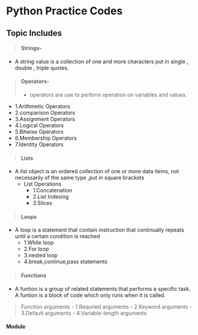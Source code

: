 # Python Practice Codes

## Topic Includes

>#### Strings- 
  - A string value is a collection of one and more characters put in single , double , triple quotes.
     
>#### Operators-
> -  operators are use to perform operation on variables and values.
   - 1.Arithmetic Operators
   - 2.comparison Operators
   - 3.Assignment Operators
   - 4.Logical Operators
   - 5.Bitwise Operators
   - 6.Membership Operators
   - 7.Identity Operators

>#### Lists
 -  A list object is an ordered collection of one or more data items, not necessarily of the same type ,put in square brackets
     - List Operations 
         - 1.Concatenation
         - 2.List Indexing
         - 3.Slices


>#### Loops
 - A loop is a statement that contain instruction that continually repeats until  a certain condition  is reached
     - 1.While loop
     - 2.For loop
     - 3.nested loop
     - 4.break,continue,pass statements

>#### Functions
  - A funtion is a group of related statements that performs a specific task. A funtion is a block of code which only runs when it is called.
   > Function arguments 
      - 1.Requried arguments
      - 2.Keyword arguments 
      - 3.Default arguments
      - 4.Variable-length arguments

#### Module 